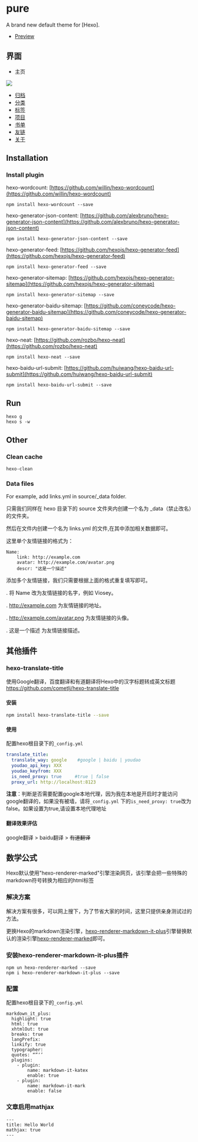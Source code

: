# pure

A brand new default theme for [Hexo].

- [Preview](http://cofess.github.io/)

## 界面

- 主页

![](https://raw.githubusercontent.com/cofess/hexo-theme-pure/master/screenshot/pure.png)
- [归档](http://cofess.github.io/archives/)
- [分类](http://cofess.github.io/categories/)
- [标签](http://cofess.github.io/tags/)
- [项目](http://cofess.github.io/repository/)
- [书单](http://cofess.github.io/books/)
- [友链](http://cofess.github.io/links/)
- [关于](http://cofess.github.io/about/)

## Installation

### Install plugin
hexo-wordcount: [https://github.com/willin/hexo-wordcount](https://github.com/willin/hexo-wordcount)
```
npm install hexo-wordcount --save
```
hexo-generator-json-content: [https://github.com/alexbruno/hexo-generator-json-content](https://github.com/alexbruno/hexo-generator-json-content)
```
npm install hexo-generator-json-content --save
```
hexo-generator-feed: [https://github.com/hexojs/hexo-generator-feed](https://github.com/hexojs/hexo-generator-feed)
```
npm install hexo-generator-feed --save
```
hexo-generator-sitemap: [https://github.com/hexojs/hexo-generator-sitemap](https://github.com/hexojs/hexo-generator-sitemap)
```
npm install hexo-generator-sitemap --save
```
hexo-generator-baidu-sitemap: [https://github.com/coneycode/hexo-generator-baidu-sitemap](https://github.com/coneycode/hexo-generator-baidu-sitemap)
```
npm install hexo-generator-baidu-sitemap --save
```
hexo-neat: [https://github.com/rozbo/hexo-neat](https://github.com/rozbo/hexo-neat)
```
npm install hexo-neat --save
```
hexo-baidu-url-submit: [https://github.com/huiwang/hexo-baidu-url-submit](https://github.com/huiwang/hexo-baidu-url-submit)
```
npm install hexo-baidu-url-submit --save
```

## Run
```
hexo g
hexo s -w
```

## Other
### Clean cache
```
hexo-clean
```
### Data files
For example, add links.yml in source/_data folder.

只需我们同样在 hexo 目录下的 source 文件夹内创建一个名为 _data（禁止改名）的文件夹。

然后在文件内创建一个名为 links.yml 的文件,在其中添加相关数据即可。

这里单个友情链接的格式为：
```
Name:
    link: http://example.com
    avatar: http://example.com/avatar.png
    descr: "这是一个描述"
```
添加多个友情链接，我们只需要根据上面的格式重复填写即可。

. 将 Name 改为友情链接的名字，例如 Viosey。

. http://example.com 为友情链接的地址。

. http://example.com/avatar.png 为友情链接的头像。

. 这是一个描述 为友情链接描述。

## 其他插件
### hexo-translate-title
使用Google翻译，百度翻译和有道翻译将Hexo中的汉字标题转成英文标题
https://github.com/cometlj/hexo-translate-title

#### 安装
```bash
npm install hexo-translate-title --save
```
#### 使用
配置hexo根目录下的`_config.yml`

```yml
translate_title:
  translate_way: google    #google | baidu | youdao
  youdao_api_key: XXX
  youdao_keyfrom: XXX
  is_need_proxy: true     #true | false
  proxy_url: http://localhost:8123
```
**注意**：判断是否需要配置google本地代理，因为我在本地是开启时才能访问google翻译的，如果没有被墙，请将`_config.yml` 下的`is_need_proxy: true`改为false。如果设置为true,请设置本地代理地址

#### 翻译效果评估
google翻译 > baidu翻译 > ~~有道翻译~~

## 数学公式

Hexo默认使用"hexo-renderer-marked"引擎渲染网页，该引擎会把一些特殊的markdown符号转换为相应的html标签

### 解决方案

解决方案有很多，可以网上搜下，为了节省大家的时间，这里只提供亲身测试过的方法。

更换Hexo的markdown渲染引擎，[hexo-renderer-markdown-it-plus](https://github.com/CHENXCHEN/hexo-renderer-markdown-it-plus)引擎替换默认的渲染引擎[hexo-renderer-marked](https://github.com/hexojs/hexo-renderer-marked)即可。

### 安装hexo-renderer-markdown-it-plus插件

```
npm un hexo-renderer-marked --save
npm i hexo-renderer-markdown-it-plus --save
```

### 配置

配置hexo根目录下的`_config.yml`

```
markdown_it_plus:
  highlight: true
  html: true
  xhtmlOut: true
  breaks: true
  langPrefix:
  linkify: true
  typographer:
  quotes: “”‘’
  plugins:
    - plugin:
        name: markdown-it-katex
        enable: true
    - plugin:
        name: markdown-it-mark
        enable: false  
```

### 文章启用mathjax

```
---
title: Hello World
mathjax: true
---
```

